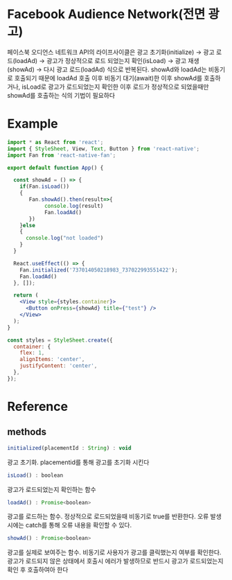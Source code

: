 # Facebook Audience Network(전면 광고)

페이스북 오디언스 네트워크 API의 라이프사이클은 광고 초기화(initialize) → 광고 로드(loadAd) → 광고가 정상적으로 로드 되었는지 확인(isLoad) → 광고 재생(showAd) → 다시 광고 로드(loadAd) 식으로 반복된다. showAd와 loadAd는 비동기로 호출되기 때문에 loadAd 호출 이후 비동기 대기(await)한 이후 showAd를 호출하거나, isLoad로 광고가 로드되었는지 확인한 이후 로드가 정상적으로 되었을때만 showAd를 호출하는 식의 기법이 필요하다

# Example

```jsx
import * as React from 'react';
import { StyleSheet, View, Text, Button } from 'react-native';
import Fan from 'react-native-fan';

export default function App() {

  const showAd = () => {
    if(Fan.isLoad())
    {
       Fan.showAd().then(result=>{
            console.log(result)
            Fan.loadAd()
       })
    }else
    {
      console.log("not loaded")
    }
  }

  React.useEffect(() => {
    Fan.initialized('737014050218983_737022993551422');
    Fan.loadAd()
  }, []);

  return (
    <View style={styles.container}>
      <Button onPress={showAd} title={"test"} />
    </View>
  );
}

const styles = StyleSheet.create({
  container: {
    flex: 1,
    alignItems: 'center',
    justifyContent: 'center',
  },
});
```

# Reference

## methods

```jsx
initialized(placementId : String) : void
```

광고 초기화. placementid를 통해 광고를 초기화 시킨다

```jsx
isLoad() : boolean
```

광고가 로드되었는지 확인하는 함수

```jsx
loadAd() : Promise<boolean>
```

광고를 로드하는 함수. 정상적으로 로드되었을때 비동기로 true를 반환한다. 오류 발생시에는 catch를 통해 오류 내용을 확인할 수 있다.

```jsx
showAd() : Promise<boolean>
```

광고를 실제로 보여주는 함수. 비동기로 사용자가 광고를 클릭했는지 여부를 확인한다. 광고가 로드되지 않은 상태에서 호출시 에러가 발생하므로 반드시 광고가 로드되었는지 확인 후 호출하여아 한다
